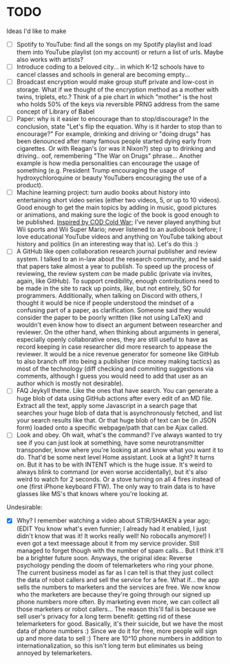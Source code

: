 # TODO
Ideas I'd like to make

 - [ ] Spotify to YouTube: find all the songs on my Spotify playlist and load them into YouTube playlist (on my account) or return a list of urls. Maybe also works with artists?
 - [ ] Introduce coding to a beloved city... in which K-12 schools have to cancel classes and schools in general are becoming empty...
 - [ ] Broadcast encryption would make group stuff private and low-cost in storage. What if we thought of the encryption method as a mother with twins, triplets, etc.? Think of a pie chart in which "mother" is the host who holds 50% of the keys via reversible PRNG address from the same concept of Library of Babel
 - [ ] Paper: why is it easier to encourage than to stop/discourage? In the conclusion, state "Let's flip the equation. Why is it harder to stop than to encourage?" For example, drinking and driving or "doing drugs" has been denounced after many famous people started dying early from cigarettes. Or with Reagan's (or was it Nixon?) step up to drinking and driving.. oof, remembering "The War on Drugs" phrase... Another example is how media personalities can encourage the usage of something (e.g. President Trump encouraging the usage of hydroxychloroquine or beauty YouTubers encouraging the use of a product).
 - [ ] Machine learning project: turn audio books about history into entertaining short video series (either two videos, 5, or up to 10 videos). Good enough to get the main topics by adding in music, good pictures or animations, and making sure the logic of the book is good enough to be published. [Inspired by COD Cold War](https://www.youtube.com/watch?v=zsBRGCabaog); I've never played anything but Wii sports and Wii Super Mario; never listened to an audiobook before; I love educational YouTube videos and anything on YouTube talking about history and politics (in an interesting way that is). Let's do this :)
 - [ ] A GitHub like open collaboration research journal publisher and review system. I talked to an in-law about the research community, and he said that papers take almost a year to publish. To speed up the process of reviewing, the review system *can* be made public (private via invites, again, like GitHub). To support credibility, enough contributions need to be made in the site to rack up points, *like*, but not entirely, SO for programmers. Additionally, when talking on Discord with others, I thought it would be nice if people understood the mindset of a confusing part of a paper, as clarification. Someone said they would consider the paper to be poorly written (like not using LaTeX) and wouldn't even know how to disect an argument between researcher and reviewer. On the other hand, when thinking about arguments in general, especially openly collaborative ones, they are still useful to have as record keeping in case researcher did more research to appease the reviewer. It would be a nice revenue generator for someone like GitHub to also branch off into being a publisher (nice money making tactics) as most of the technology (diff checking and commiting suggestions via comments, although I guess you would need to add that user as an author which is mostly not desirable).
 - [ ] FAQ Jeykyll theme. Like the ones that have search. You can generate a huge blob of data using GitHub actions after every edit of an MD file. Extract all the text, apply some Javascript in a search page that searches your huge blob of data that is asynchronously fetched, and list your search results like that. Or that huge blob of text can be (in JSON form) loaded onto a specific webpage/path that can be Ajax called.
 - [ ] Look and obey. Oh wait, what's the command? I've always wanted to try see if you can just look at something, have some neurotransmitter transponder, know where you're looking at and know what you want it to do. That'd be some next level Home assistant. Look at a light? It turns on. But it has to be with INTENT which is the huge issue. It's weird to always blink to command (or even worse accidentally), but it's also weird to watch for 2 seconds. Or a stove turning on all 4 fires instead of one (first iPhone keyboard FTW). The only way to train data is to have glasses like MS's that knows where you're looking at.

Undesirable:

 - [X] Why? I remember watching a video about STIR/SHAKEN a year ago; (EDIT You know what's even funnier; I already had it enabled, I just didn't know that was it! It works really well! No robocalls anymore!) I even got a text meessage about it from my service provider. Still managed to forget though with the number of spam calls... But I think it'll be a brighter future soon. Anyways, the original idea: Reverse psychology pending the doom of telemarketers who ring your phone. The current business model as far as I can tell is that they just collect the data of robot callers and sell the service for a fee. What if... the app sells the numbers to marketers and the services are free. We now know who the marketers are because they're going through our signed up phone numbers more often. By marketing even more, we can collect all those marketers or robot callers... The reason this'll fail is because we sell user's privacy for a long term benefit: getting rid of these telemarketers for good. Basically, it's their suicide, but we have the most data of phone numbers :) Since we do it for free, more people will sign up and more data to sell :) There are 10^10 phone numbers in addition to internationalization, so this isn't long term but eliminates us being annoyed by telemarketers.
